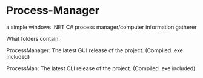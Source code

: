 # Process-Manager
a simple windows .NET C# process manager/computer information gatherer

What folders contain:

ProcessManager: The latest GUI release of the project. (Compiled .exe included)

ProcessMan: The latest CLI release of the project. (Compiled .exe included)
